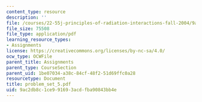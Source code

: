```yaml
---
content_type: resource
description: ''
file: /courses/22-55j-principles-of-radiation-interactions-fall-2004/9ac2db8c1ce991693acdfba90843bb4e_problem_set_5.pdf
file_size: 75508
file_type: application/pdf
learning_resource_types:
- Assignments
license: https://creativecommons.org/licenses/by-nc-sa/4.0/
ocw_type: OCWFile
parent_title: Assignments
parent_type: CourseSection
parent_uid: 1be07034-a38c-84cf-48f2-51d69ffc0a28
resourcetype: Document
title: problem_set_5.pdf
uid: 9ac2db8c-1ce9-9169-3acd-fba90843bb4e
---
```

